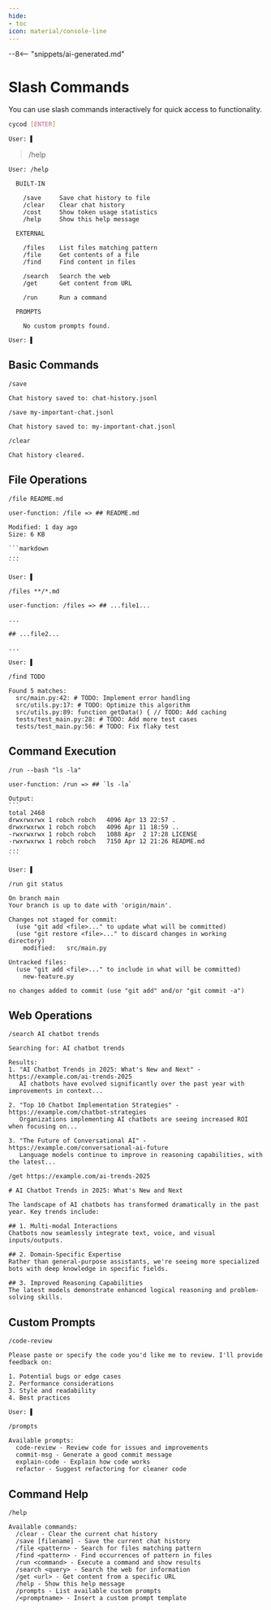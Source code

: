 ```yaml
---
hide:
- toc
icon: material/console-line
---
```


--8<-- "snippets/ai-generated.md"

# Slash Commands

You can use slash commands interactively for quick access to functionality.

```bash
cycod [ENTER]

User: ▌
```

> /help

```plaintext
User: /help

  BUILT-IN

    /save     Save chat history to file
    /clear    Clear chat history
    /cost     Show token usage statistics
    /help     Show this help message

  EXTERNAL

    /files    List files matching pattern
    /file     Get contents of a file
    /find     Find content in files

    /search   Search the web
    /get      Get content from URL

    /run      Run a command

  PROMPTS

    No custom prompts found.

User: ▌
```

## Basic Commands

``` { .plaintext .cli-command title="Save chat history" }
/save
```

``` { .plaintext .cli-output }
Chat history saved to: chat-history.jsonl
```

``` { .plaintext .cli-command title="Save with a specific filename" }
/save my-important-chat.jsonl
```

``` { .plaintext .cli-output }
Chat history saved to: my-important-chat.jsonl
```

``` { .plaintext .cli-command title="Clear chat history" }
/clear
```

``` { .plaintext .cli-output }
Chat history cleared.
```

## File Operations

``` { .plaintext .cli-command title="Include file content" }
/file README.md
```

`````` { .plaintext .cli-output }
user-function: /file => ## README.md

Modified: 1 day ago
Size: 6 KB

```markdown
...
```

User: ▌
``````

``` { .plaintext .cli-command title="Include multiple files" }
/files **/*.md
```

`````` { .plaintext .cli-output }
user-function: /files => ## ...file1...

...

## ...file2...

...

User: ▌
``````


``` { .plaintext .cli-command title="Find occurrences of a pattern in files" }
/find TODO
```

``` { .plaintext .cli-output }
Found 5 matches:
  src/main.py:42: # TODO: Implement error handling
  src/utils.py:17: # TODO: Optimize this algorithm
  src/utils.py:89: function getData() { // TODO: Add caching
  tests/test_main.py:28: # TODO: Add more test cases
  tests/test_main.py:56: # TODO: Fix flaky test
```

## Command Execution

``` { .plaintext .cli-command title="Execute a shell command" }
/run --bash "ls -la"
```

```` { .plaintext .cli-output }
user-function: /run => ## `ls -la`

Output:
```
total 2468
drwxrwxrwx 1 robch robch   4096 Apr 13 22:57 .
drwxrwxrwx 1 robch robch   4096 Apr 11 18:59 ..
-rwxrwxrwx 1 robch robch   1088 Apr  2 17:28 LICENSE
-rwxrwxrwx 1 robch robch   7150 Apr 12 21:26 README.md
...
```

User: ▌
````

``` { .plaintext .cli-command title="Execute with output processing" }
/run git status
```

``` { .plaintext .cli-output }
On branch main
Your branch is up to date with 'origin/main'.

Changes not staged for commit:
  (use "git add <file>..." to update what will be committed)
  (use "git restore <file>..." to discard changes in working directory)
	modified:   src/main.py

Untracked files:
  (use "git add <file>..." to include in what will be committed)
	new-feature.py

no changes added to commit (use "git add" and/or "git commit -a")
```

## Web Operations

``` { .plaintext .cli-command title="Search the web for information" }
/search AI chatbot trends
```

``` { .plaintext .cli-output }
Searching for: AI chatbot trends

Results:
1. "AI Chatbot Trends in 2025: What's New and Next" - https://example.com/ai-trends-2025
   AI chatbots have evolved significantly over the past year with improvements in context...

2. "Top 10 Chatbot Implementation Strategies" - https://example.com/chatbot-strategies
   Organizations implementing AI chatbots are seeing increased ROI when focusing on...

3. "The Future of Conversational AI" - https://example.com/conversational-ai-future
   Language models continue to improve in reasoning capabilities, with the latest...
```

``` { .plaintext .cli-command title="Get content from a specific URL" }
/get https://example.com/ai-trends-2025
```

``` { .plaintext .cli-output }
# AI Chatbot Trends in 2025: What's New and Next

The landscape of AI chatbots has transformed dramatically in the past year. Key trends include:

## 1. Multi-modal Interactions
Chatbots now seamlessly integrate text, voice, and visual inputs/outputs.

## 2. Domain-Specific Expertise
Rather than general-purpose assistants, we're seeing more specialized bots with deep knowledge in specific fields.

## 3. Improved Reasoning Capabilities
The latest models demonstrate enhanced logical reasoning and problem-solving skills.
```

## Custom Prompts

``` { .plaintext .cli-command title="Use a custom prompt template" }
/code-review
```

``` { .plaintext .cli-output }
Please paste or specify the code you'd like me to review. I'll provide feedback on:

1. Potential bugs or edge cases
2. Performance considerations
3. Style and readability
4. Best practices

User: ▌
```

``` { .plaintext .cli-command title="List available custom prompts" }
/prompts
```

``` { .plaintext .cli-output }
Available prompts:
  code-review - Review code for issues and improvements
  commit-msg - Generate a good commit message
  explain-code - Explain how code works
  refactor - Suggest refactoring for cleaner code
```

## Command Help

``` { .plaintext .cli-command title="Get help for interactive commands" }
/help
```

``` { .plaintext .cli-output }
Available commands:
  /clear - Clear the current chat history
  /save [filename] - Save the current chat history
  /file <pattern> - Search for files matching pattern
  /find <pattern> - Find occurrences of pattern in files
  /run <command> - Execute a command and show results
  /search <query> - Search the web for information
  /get <url> - Get content from a specific URL
  /help - Show this help message
  /prompts - List available custom prompts
  /<promptname> - Insert a custom prompt template
```
